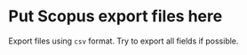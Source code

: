 # Put Scopus export files here

Export files using `csv` format. Try to export all fields if possible.